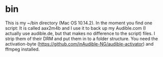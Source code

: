 # bin

This is my ~/bin directory (Mac OS 10.14.2). In the moment you find one script:
It is called aax2m4b and I use it to back up my Audible.com (I actually use audible.de, but that makes no difference to the script) files. I strip them of their DRM and put them in to a folder structure. You need the activation-byte (https://github.com/inAudible-NG/audible-activator) and ffmpeg installed.

